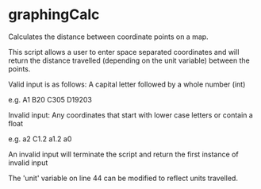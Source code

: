 # graphingCalc
Calculates the distance between coordinate points on a map.

This script allows a user to enter space separated coordinates
and will return the distance travelled (depending on the unit variable) 
between the points.

Valid input is as follows:
A capital letter followed by a whole number (int)

e.g.
A1 B20 C305 D19203

Invalid input:
Any coordinates that start with lower case letters or contain a float

e.g.
a2 C1.2 a1.2 a0

An invalid input will terminate the script and return the first instance
of invalid input

The 'unit' variable on line 44 can be modified to reflect units travelled.

